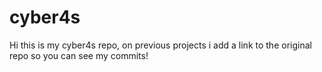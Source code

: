 # cyber4s
Hi this is my cyber4s repo, on previous projects i add a link to the original repo so you can see my commits!
